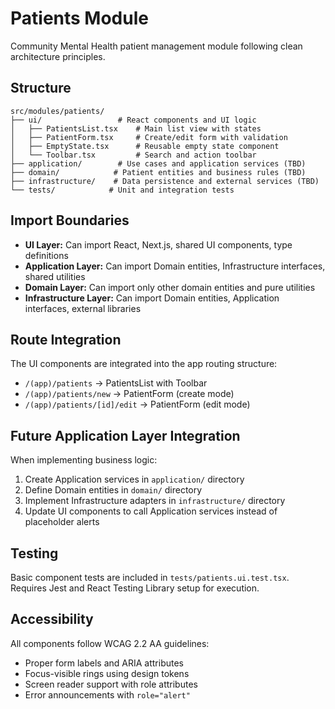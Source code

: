 # Patients Module

Community Mental Health patient management module following clean architecture principles.

## Structure

```
src/modules/patients/
├── ui/                 # React components and UI logic
│   ├── PatientsList.tsx    # Main list view with states
│   ├── PatientForm.tsx     # Create/edit form with validation
│   ├── EmptyState.tsx      # Reusable empty state component
│   └── Toolbar.tsx         # Search and action toolbar
├── application/        # Use cases and application services (TBD)
├── domain/            # Patient entities and business rules (TBD)
├── infrastructure/    # Data persistence and external services (TBD)
└── tests/            # Unit and integration tests
```

## Import Boundaries

- **UI Layer:** Can import React, Next.js, shared UI components, type definitions
- **Application Layer:** Can import Domain entities, Infrastructure interfaces, shared utilities
- **Domain Layer:** Can import only other domain entities and pure utilities
- **Infrastructure Layer:** Can import Domain entities, Application interfaces, external libraries

## Route Integration

The UI components are integrated into the app routing structure:

- `/(app)/patients` → PatientsList with Toolbar
- `/(app)/patients/new` → PatientForm (create mode)
- `/(app)/patients/[id]/edit` → PatientForm (edit mode)

## Future Application Layer Integration

When implementing business logic:

1. Create Application services in `application/` directory
2. Define Domain entities in `domain/` directory
3. Implement Infrastructure adapters in `infrastructure/` directory
4. Update UI components to call Application services instead of placeholder alerts

## Testing

Basic component tests are included in `tests/patients.ui.test.tsx`.
Requires Jest and React Testing Library setup for execution.

## Accessibility

All components follow WCAG 2.2 AA guidelines:
- Proper form labels and ARIA attributes
- Focus-visible rings using design tokens
- Screen reader support with role attributes
- Error announcements with `role="alert"`